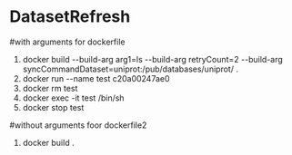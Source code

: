 # DatasetRefresh
#with arguments for dockerfile
1. docker build --build-arg arg1=ls --build-arg retryCount=2 --build-arg syncCommandDataset=uniprot:/pub/databases/uniprot/ .
2. docker run --name test c20a00247ae0
3. docker rm test
4. docker exec -it test /bin/sh
5. docker stop test

#without arguments foor dockerfile2
1. docker build .
